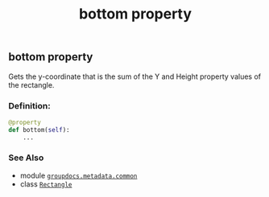 ﻿---
title: bottom property
second_title: GroupDocs.Metadata for Python via .NET API References
description: 
type: docs
url: /python-net/groupdocs.metadata.common/rectangle/bottom/
is_root: false
weight: 30
---

## bottom property


Gets the y-coordinate that is the sum of the Y and Height property values of the rectangle.
### Definition:
```python
@property
def bottom(self):
    ...
```

### See Also
* module [`groupdocs.metadata.common`](../../)
* class [`Rectangle`](/metadata/python-net/groupdocs.metadata.common/rectangle)
